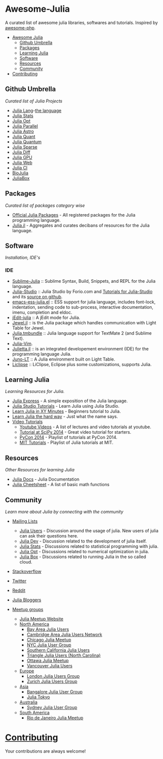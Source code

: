 Awesome-Julia
=============     
A curated list of awesome julia libraries, softwares and tutorials. Inspired by [awesome-php](https://github.com/ziadoz/awesome-php).

- [Awesome Julia](#awesome-julia)
    - [Github Umbrella](#github-umbrella)
    - [Packages](#packages)
    - [Learning Julia](#learning-julia)
    - [Software](#software)
    - [Resources](#resources)
    - [Community](#community)
- [Contributing](#contributing)

## Github Umbrella

*Curated list of Julia Projects*

- [Julia Lang](https://github.com/JuliaLang)-[the language](http://julialang.org/community)
- [Julia Stats](https://github.com/JuliaStats)
- [Julia Opt](https://github.com/JuliaOpt)
- [Julia Parallel](https://github.com/JuliaParallel)
- [Julia Astro](https://github.com/JuliaAstro)
- [Julia Quant](https://github.com/JuliaQuant)
- [Julia Quantum](https://github.com/JuliaQuantum)
- [Julia Sparse](https://github.com/JuliaSparse)
- [Julia Diff](https://github.com/JuliaDiff)
- [Julia GPU](https://github.com/JuliaGPU)
- [Julia Web](https://github.com/JuliaWeb)
- [Julia CI](https://github.com/JuliaCI)
- [BioJulia](https://github.com/BioJulia)
- [JuliaBox](https://github.com/JuliaLang/JuliaBox)



## Packages

*Curated list of packages category wise*

- [Official Julia Packages](http://pkg.julialang.org/) - All registered packages for the Julia programming language.
- [Julia.jl](https://github.com/svaksha/Julia.jl) - Aggregates and curates decibans of resources for the Julia language.

## Software

*Installation, IDE's*

### IDE
- [Sublime-Julia](https://github.com/quinnj/Sublime-Julia) :: Sublime Syntax, Build, Snippets, and REPL for the Julia language.
- [Julia-Studio](http://forio.com/products/julia-studio/) :: Julia Studio by Forio.com and [Tutorials for Julia-Studio](http://forio.com/products/julia-studio/tutorials/) and its [source on github](https://github.com/forio/julia-tutorials).
- [emacs-ess-julia.el](https://github.com/emacs-ess/ESS/blob/master/lisp/ess-julia.el) :: ESS support for julia language, includes font-lock, indentation, sending code to sub-process, interactive documentation, imenu, completion and eldoc. 
- [jEdit-julia](https://github.com/tuckerkevin/jedit-julia) :: A jEdit mode for Julia.
- [Jewel.jl](https://github.com/one-more-minute/Jewel.jl) :: is the Julia package which handles communication with Light Table for Jewel.
- [Julia.tmbundle](https://github.com/nanoant/Julia.tmbundle) :: Julia language support for TextMate 2 (and Sublime Text).
- [Julia-Vim](https://github.com/JuliaLang/julia-vim).
- [Julietta.jl](https://github.com/tknopp/Julietta.jl) :: is an integrated developement environment (IDE) for the programming language Julia.
- [Juno-LT](https://github.com/one-more-minute/Juno-LT) :: A Julia environment built on Light Table.
- [Liclipse](http://brainwy.github.io/liclipse/) :: LiClipse, Eclipse plus some customizations, supports Julia. 


## Learning Julia

*Learning Resources for Julia.*

- [Julia Express](http://bogumilkaminski.pl/files/julia_express.pdf) - A simple exposition of the Julia language.
- [Julia Studio Tutorials](http://forio.com/labs/julia-studio/tutorials/) - Learn Julia using Julia Studio.
- [Learn Julia in XY Minutes](http://learnxinyminutes.com/docs/julia/) - Beginners tutorial to Julia.
- [Learn Julia the hard way](https://github.com/chrisvoncsefalvay/learn-julia-the-hard-way) - Just what the name says.
- [Video Tutorials](#video-tutorials)
    - [Youtube Videos](https://www.youtube.com/user/JuliaLanguage/videos) - A list of lectures and video tutorials at youtube.
    - [Tutorial at SciPy 2014](https://www.youtube.com/watch?v=vWkgEddb4-A) - Great video tutorial for starters.
    - [PyCon 2014](https://www.youtube.com/playlist?list=PLP8iPy9hna6TSRouJfvobfxkZFYiPSvPd) - Playlist of tutorials at PyCon 2014.
    - [MIT Tutorials](https://www.youtube.com/playlist?list=PLP8iPy9hna6Si2sjMkrPY-wt2mEouZgaZ) - Playlist of Julia tutorials at MIT.


## Resources

*Other Resources for learning Julia*

- [Julia Docs](http://julia.readthedocs.org/) - Julia Documentation
- [Julia Cheetsheet](http://math.mit.edu/~stevenj/Julia-cheatsheet.pdf) - A list of basic math functions 


## Community

*Learn more about Julia by connecting with the community*

- [Mailing Lists](#mailing-lists)
    - [Julia Users](https://groups.google.com/forum/?fromgroups=#!forum/julia-users) - Discussion around the usage of julia. New users of julia can ask their questions here.
    - [Julia Dev](https://groups.google.com/forum/?fromgroups=#!forum/julia-dev) -  Discussion related to the development of julia itself.
    - [Julia Stats](https://groups.google.com/forum/?fromgroups=#!forum/julia-stats) - Discussions related to statistical programming with julia.
    - [Julia Opt](https://groups.google.com/forum/?fromgroups=#!forum/julia-opt) - Discussions related to numerical optimization in julia.
    - [Julia Box](https://groups.google.com/forum/?fromgroups=#!forum/julia-box) - Discussions related to running Julia in the so called cloud.

- [Stackoverflow](http://stackoverflow.com/questions/tagged/julia-lang)
- [Twitter](https://twitter.com/hashtag/julialang?src=hash)
- [Reddit](http://www.reddit.com/r/Julia/)
- [Julia Bloggers](http://www.juliabloggers.com/)
- [Meetup groups](#meetup-groups)
    - [Julia Meetup Website](http://julia.meetup.com/)  
    - [North America](#north-america)
        - [Bay Area Julia Users](http://www.meetup.com/Bay-Area-Julia-Users/)
        - [Cambridge Area Julia Users Network](http://www.meetup.com/julia-cajun/)
        - [Chicago Julia Meetup](http://www.meetup.com/JuliaChicago/)
        - [NYC Julia User Group](http://www.meetup.com/julia-nyc/)
        - [Southern California Julia Users](http://www.meetup.com/Southern-California-Julia-Users/)
        - [Triangle Julia Users (North Carolina)](http://www.meetup.com/Triangle-Julia-Users/)
        - [Ottawa Julia Meetup](http://www.meetup.com/Ottawa-Julia-Meetup/)
        - [Vancouver Julia Users](http://www.meetup.com/Vancouver-Julia-Users/)
    - [Europe](#europe)
        - [London Julia Users Group](http://www.meetup.com/London-Julia-User-Group/)
        - [Zurich Julia Users Group](http://www.meetup.com/Zurich-Julia-User-Group/)
    - [Asia](#asia)
        - [Bangalore Julia User Group](http://www.meetup.com/Bangalore-Julia-User-Group/)
        - [Julia Tokyo](http://juliatokyo.connpass.com/)
    - [Australia](#australia)
        - [Sydney Julia User Group](http://www.meetup.com/Sydney-Julia-User-Group/)
    - [South America](#south-america)
        - [Rio de Janeiro Julia Meetup](http://www.meetup.com/Rio-de-Janeiro-Julia-Meetup/) 



# [Contributing](https://github.com/melvin0008/awesome-julia/blob/master/CONTRIBUTIONS.md)

Your contributions are always welcome!
